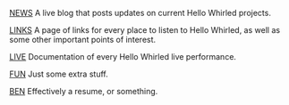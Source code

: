 [NEWS](/news) A live blog that posts updates on current Hello Whirled projects.

[LINKS](/LINKS) A page of links for every place to listen to Hello Whirled, as well as some other important points of interest.

[LIVE](/live) Documentation of every Hello Whirled live performance.

[FUN](/fun) Just some extra stuff.

[BEN](/ben) Effectively a resume, or something.
